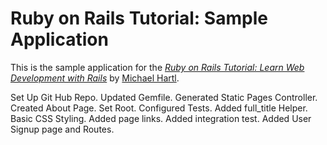 # Ruby on Rails Tutorial: Sample Application

This is the sample application for the 
[*Ruby on Rails Tutorial:
Learn Web Development with Rails*](http://www.railstutorial.org/)
by [Michael Hartl](http://www.michaelhartl.com/).

Set Up Git Hub Repo.
Updated Gemfile.
Generated Static Pages Controller.
Created About Page.
Set Root.
Configured Tests.
Added full_title Helper.
Basic CSS Styling.
Added page links.
Added integration test.
Added User Signup page and Routes.

